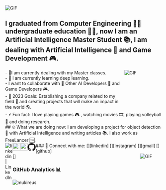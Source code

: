 <img align="center" alt="GIF" src="https://cdn.dribbble.com/users/1643824/screenshots/3429154/untitled-4.gif" width="900" height="520" />

## I graduated from Computer Engineering 👩‍💻 undergraduate education 👨‍🎓, now I am an Artificial Intelligence Master Student 📚, I am dealing with Artificial Intelligence 🤖 and Game Development 🎮.
<img align="right" alt="GIF" src="https://d2te1y9qx21itc.cloudfront.net/images/jobs/20160506/game-developer-intern.gif" width="120" height="120" />
- 🔭I am currently dealing with my Master classes. <br>
- 🌱 I am currently learning deep learning.<br>
- I want to collaborate with 👯 Other AI Developers 🤖 and Game Developers 🎮.<br>
- 🥅 2023 Goals: Establishing a company related to my field 🏢 and creating projects that will make an impact in the world 🌎.<br>
- ⚡ Fun fact: I love playing games 🎮 , watching movies 🎞️, playing volleyball 🏐 and doing research.<br>
## ⏲ What we are doing now:
I am developing a project for object detection 🚀 with Artificial Intelligence and writing articles 📚.
I also work as FreeLancer 🆓.

<br />
### 📩 Connect with me:
[<img align="left" alt="linkedin | LinkedIn" width="24px" src="https://raw.githubusercontent.com/peterthehan/peterthehan/master/assets/linkedin.svg" />][linkedin]
[<img align="left" height="24" width="24" src="https://cdn.jsdelivr.net/npm/simple-icons@v4/icons/instagram.svg" />][instagram]
[<img align="left" height="24" width="24" src="https://cdn.jsdelivr.net/npm/simple-icons@v4/icons/gmail.svg" />][gmail]
[<img align="left" alt="GitHub" width="26px" src="https://raw.githubusercontent.com/github/explore/78df643247d429f6cc873026c0622819ad797942/topics/github/github.png" />][github]
<br />
[<img align="right" alt="GIF" src="https://media.tenor.com/GfSX-u7VGM4AAAAC/coding.gif" width="70" height="50" />]


### GitHub Analytics 📊

  <img height="180em" align="left" src="https://github-readme-stats.vercel.app/api/top-langs?username=Pentaka&show_icons=true&locale=en&layout=compact&langs_count=8&theme=radical" alt="mukireus"/>
</a>

<br />
<br />

[instagram]: https://www.instagram.com/tahayesil09/
[linkedin]: https://www.linkedin.com/in/taha-yasir-ye%C5%9Fil/
[gmail]: mailto:tahayesil4040@gmail.com
[github]: https://github.com/Pentaka
